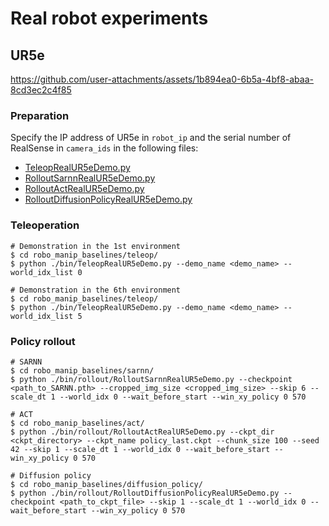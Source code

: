 # Real robot experiments

## UR5e
https://github.com/user-attachments/assets/1b894ea0-6b5a-4bf8-abaa-8cd3ec2c4f85

### Preparation
Specify the IP address of UR5e in `robot_ip` and the serial number of RealSense in `camera_ids` in the following files:
- [TeleopRealUR5eDemo.py](../robo_manip_baselines/teleop/bin/TeleopRealUR5eDemo.py)
- [RolloutSarnnRealUR5eDemo.py](../robo_manip_baselines/sarnn/bin/rollout/RolloutSarnnRealUR5eDemo.py)
- [RolloutActRealUR5eDemo.py](../robo_manip_baselines/act/bin/rollout/RolloutActRealUR5eDemo.py)
- [RolloutDiffusionPolicyRealUR5eDemo.py](../robo_manip_baselines/diffusion_policy/bin/rollout/RolloutDiffusionPolicyRealUR5eDemo.py)

### Teleoperation
```console
# Demonstration in the 1st environment
$ cd robo_manip_baselines/teleop/
$ python ./bin/TeleopRealUR5eDemo.py --demo_name <demo_name> --world_idx_list 0

# Demonstration in the 6th environment
$ cd robo_manip_baselines/teleop/
$ python ./bin/TeleopRealUR5eDemo.py --demo_name <demo_name> --world_idx_list 5
```

### Policy rollout
```console
# SARNN
$ cd robo_manip_baselines/sarnn/
$ python ./bin/rollout/RolloutSarnnRealUR5eDemo.py --checkpoint <path_to_SARNN.pth> --cropped_img_size <cropped_img_size> --skip 6 --scale_dt 1 --world_idx 0 --wait_before_start --win_xy_policy 0 570

# ACT
$ cd robo_manip_baselines/act/
$ python ./bin/rollout/RolloutActRealUR5eDemo.py --ckpt_dir <ckpt_directory> --ckpt_name policy_last.ckpt --chunk_size 100 --seed 42 --skip 1 --scale_dt 1 --world_idx 0 --wait_before_start --win_xy_policy 0 570

# Diffusion policy
$ cd robo_manip_baselines/diffusion_policy/
$ python ./bin/rollout/RolloutDiffusionPolicyRealUR5eDemo.py --checkpoint <path_to_ckpt_file> --skip 1 --scale_dt 1 --world_idx 0 --wait_before_start --win_xy_policy 0 570
```
